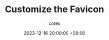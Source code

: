 ---
title: Customize the Favicon
author: cotes
date: 2023-12-16 20:00:00 +09:00
categories: [Algorithm, Baekjoon]
tags: [algorithm]
---